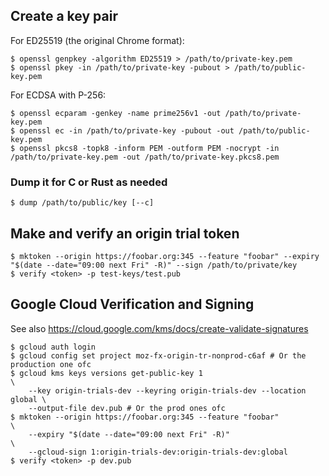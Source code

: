 ## Create a key pair

For ED25519 (the original Chrome format):

```
$ openssl genpkey -algorithm ED25519 > /path/to/private-key.pem
$ openssl pkey -in /path/to/private-key -pubout > /path/to/public-key.pem
```

For ECDSA with P-256:

```
$ openssl ecparam -genkey -name prime256v1 -out /path/to/private-key.pem
$ openssl ec -in /path/to/private-key -pubout -out /path/to/public-key.pem
$ openssl pkcs8 -topk8 -inform PEM -outform PEM -nocrypt -in /path/to/private-key.pem -out /path/to/private-key.pkcs8.pem
```

### Dump it for C or Rust as needed

```
$ dump /path/to/public/key [--c]
```

## Make and verify an origin trial token

```
$ mktoken --origin https://foobar.org:345 --feature "foobar" --expiry "$(date --date="09:00 next Fri" -R)" --sign /path/to/private/key
$ verify <token> -p test-keys/test.pub
```

## Google Cloud Verification and Signing

See also https://cloud.google.com/kms/docs/create-validate-signatures

```
$ gcloud auth login
$ gcloud config set project moz-fx-origin-tr-nonprod-c6af # Or the production one ofc
$ gcloud kms keys versions get-public-key 1                               \
    --key origin-trials-dev --keyring origin-trials-dev --location global \
    --output-file dev.pub # Or the prod ones ofc
$ mktoken --origin https://foobar.org:345 --feature "foobar"              \
    --expiry "$(date --date="09:00 next Fri" -R)"                         \
    --gcloud-sign 1:origin-trials-dev:origin-trials-dev:global
$ verify <token> -p dev.pub
```
